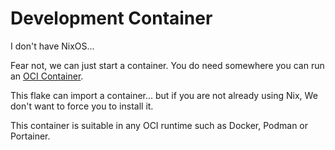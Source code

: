 # Development Container
I don't have NixOS...

Fear not, we can just start a container.
You do need somewhere you can run an [OCI Container](https://opencontainers.org/).

This flake can import a container... 
but if you are not already using Nix, 
We don't want to force you to install it.

This container is suitable in any OCI runtime such as Docker, Podman or Portainer.


